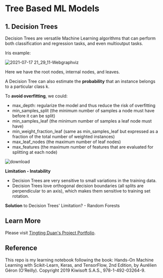 # Tree Based ML Models

## 1. Decision Trees
Decision Trees are versatile Machine Learning algorithms that can perform both classification and regression tasks, and even multioutput tasks.

Iris example: 

![2021-07-17 21_29_11-Webgraphviz](https://user-images.githubusercontent.com/44503223/126053785-dc0098ee-7767-43fc-8c83-929c7807f668.png)

Here we have the root nodes, internal nodes, and leaves.

A Decision Tree can also estimate the **probability** that an instance belongs to a particular class k. 

To **avoid overfitting**, we could:
- max_depth: regularize the model and thus reduce the risk of overfitting
- min_samples_split (the minimum number of samples a node must have before it can be split)
- min_samples_leaf (the minimum number of samples a leaf node must have)
- min_weight_fraction_leaf (same as min_samples_leaf but expressed as a fraction of the total number of weighted instances)
- max_leaf_nodes (the maximum number of leaf nodes)
- max_features (the maximum number of features that are evaluated for splitting at each node)

![download](https://user-images.githubusercontent.com/44503223/126869101-2502362d-8934-4eee-b9ac-93a29b66b27e.png)

**Limitation - Instability**
- Decision Trees are very sensitive to small variations in the training data.
- Decision Trees love orthogonal decision boundaries (all splits are perpendicular to an axis), which makes them sensitive to training set rotation.

**Solution** to Decision Trees' Limitation? - Random Forests

## Learn More

Please visit [Tingting Duan's Project Portfolio](https://tingting0618.github.io).

## Reference

This repo is my learning notebook following the book:
Hands-On Machine Learning with Scikit-Learn, Keras, and TensorFlow, 2nd Edition, by Aurélien Géron (O’Reilly).
Copyright 2019 Kiwisoft S.A.S., 978-1-492-03264-9.
